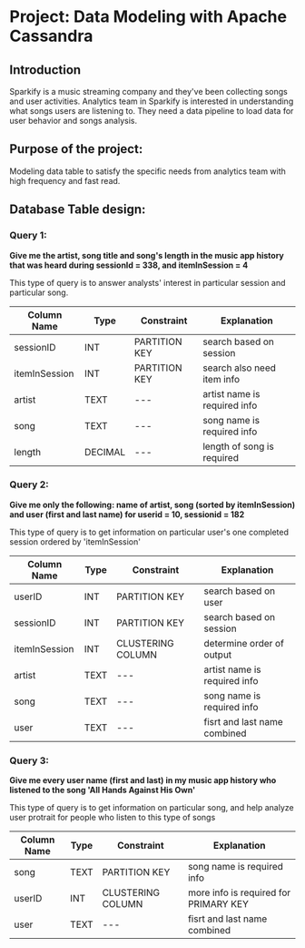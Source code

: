 # Project: Data Modeling with Apache Cassandra

## Introduction
Sparkify is a music streaming company and they've been collecting songs and user activities. Analytics team in Sparkify is interested in understanding what songs users are listening to. They need a data pipeline to load data for user behavior and songs analysis. 

## Purpose of the project: 
Modeling data table to satisfy the specific needs from analytics team with high frequency and fast read.

## Database Table design:

### Query 1:
**Give me the artist, song title and song's length in the music app history that was heard during sessionId = 338, and itemInSession = 4**

This type of query is to answer analysts' interest in particular session and particular song.

| Column Name   | Type    | Constraint        | Explanation                   |
| ---           | ---     | ---               | ---                           |
| sessionID     | INT     | PARTITION KEY     | search based on session       |
| itemInSession | INT     | PARTITION KEY     | search also need item info    |
| artist        | TEXT    | ---               | artist name is required info  |
| song          | TEXT    | ---               | song name is required info    |
| length        | DECIMAL | ---               | length of song is required    |

### Query 2:
**Give me only the following: name of artist, song (sorted by itemInSession) and user (first and last name) for userid = 10, sessionid = 182**

This type of query is to get information on particular user's one completed session ordered by 'itemInSession'

| Column Name   | Type    | Constraint        | Explanation                    |
| ---           | ---     | ---               | ---                            |
| userID        | INT     | PARTITION KEY     | search based on user           |
| sessionID     | INT     | PARTITION KEY     | search based on session        |
| itemInSession | INT     | CLUSTERING COLUMN | determine order of output      |
| artist        | TEXT    | ---               | artist name is required info   |
| song          | TEXT    | ---               | song name is required info     |
| user          | TEXT    | ---               | fisrt and last name combined   |

### Query 3:
**Give me every user name (first and last) in my music app history who listened to the song 'All Hands Against His Own'**

This type of query is to get information on particular song, and help analyze user protrait for people who listen to this type of songs

| Column Name   | Type    | Constraint        | Explanation                            |
| ---           | ---     | ---               | ---                                    |
| song          | TEXT    | PARTITION KEY     | song name is required info             |
| userID        | INT     | CLUSTERING COLUMN | more info is required for PRIMARY KEY  |
| user          | TEXT    | ---               | fisrt and last name combined           |